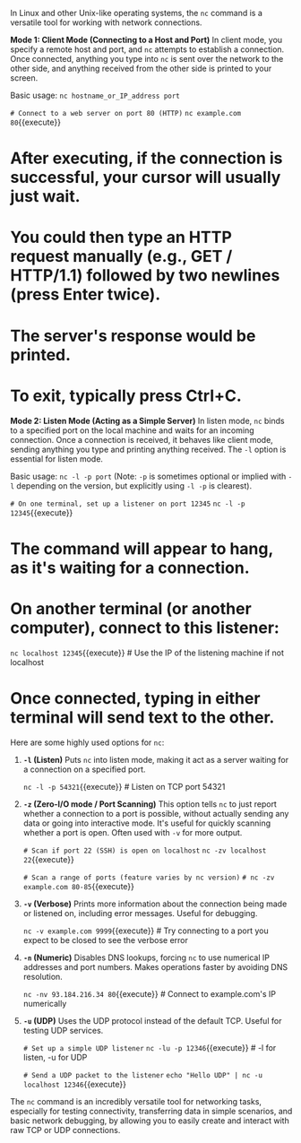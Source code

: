 In Linux and other Unix-like operating systems, the `nc` command is a versatile tool for working with network connections.

**Mode 1: Client Mode (Connecting to a Host and Port)**
In client mode, you specify a remote host and port, and `nc` attempts to establish a connection. Once connected, anything you type into `nc` is sent over the network to the other side, and anything received from the other side is printed to your screen.

Basic usage: `nc hostname_or_IP_address port`

`# Connect to a web server on port 80 (HTTP)`
`nc example.com 80`{{execute}}
#
# After executing, if the connection is successful, your cursor will usually just wait.
# You could then type an HTTP request manually (e.g., GET / HTTP/1.1) followed by two newlines (press Enter twice).
# The server's response would be printed.
# To exit, typically press Ctrl+C.

**Mode 2: Listen Mode (Acting as a Simple Server)**
In listen mode, `nc` binds to a specified port on the local machine and waits for an incoming connection. Once a connection is received, it behaves like client mode, sending anything you type and printing anything received. The `-l` option is essential for listen mode.

Basic usage: `nc -l -p port` (Note: `-p` is sometimes optional or implied with `-l` depending on the version, but explicitly using `-l -p` is clearest).

`# On one terminal, set up a listener on port 12345`
`nc -l -p 12345`{{execute}}
#
# The command will appear to hang, as it's waiting for a connection.
#
# On another terminal (or another computer), connect to this listener:
`nc localhost 12345`{{execute}} # Use the IP of the listening machine if not localhost
#
# Once connected, typing in either terminal will send text to the other.

Here are some highly used options for `nc`:

1.  **`-l` (Listen)**
    Puts `nc` into listen mode, making it act as a server waiting for a connection on a specified port.

    `nc -l -p 54321`{{execute}} # Listen on TCP port 54321

2.  **`-z` (Zero-I/O mode / Port Scanning)**
    This option tells `nc` to just report whether a connection to a port is possible, without actually sending any data or going into interactive mode. It's useful for quickly scanning whether a port is open. Often used with `-v` for more output.

    `# Scan if port 22 (SSH) is open on localhost`
    `nc -zv localhost 22`{{execute}}

    `# Scan a range of ports (feature varies by nc version)`
    `# nc -zv example.com 80-85`{{execute}}

3.  **`-v` (Verbose)**
    Prints more information about the connection being made or listened on, including error messages. Useful for debugging.

    `nc -v example.com 9999`{{execute}} # Try connecting to a port you expect to be closed to see the verbose error

4.  **`-n` (Numeric)**
    Disables DNS lookups, forcing `nc` to use numerical IP addresses and port numbers. Makes operations faster by avoiding DNS resolution.

    `nc -nv 93.184.216.34 80`{{execute}} # Connect to example.com's IP numerically

5.  **`-u` (UDP)**
    Uses the UDP protocol instead of the default TCP. Useful for testing UDP services.

    `# Set up a simple UDP listener`
    `nc -lu -p 12346`{{execute}} # -l for listen, -u for UDP

    `# Send a UDP packet to the listener`
    `echo "Hello UDP" | nc -u localhost 12346`{{execute}}

The `nc` command is an incredibly versatile tool for networking tasks, especially for testing connectivity, transferring data in simple scenarios, and basic network debugging, by allowing you to easily create and interact with raw TCP or UDP connections.
